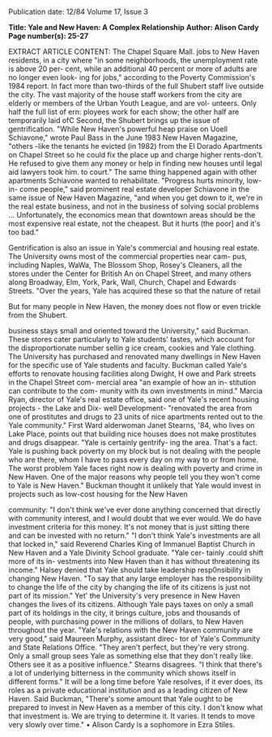 Publication date: 12/84
Volume 17, Issue 3

**Title: Yale and New Haven: A Complex Relationship**
**Author: Alison Cardy**
**Page number(s): 25-27**

EXTRACT ARTICLE CONTENT:
The Chapel Square Mall. 
jobs to New Haven residents, in a city 
where "in some neighborhoods, the 
unemployment rate is above 20 per-
cent, while an additional 40 percent or 
more of adults are no longer even look-
ing for jobs," according to the Poverty 
Commission's 1984 report. In fact 
more than two-thirds of the full 
Shubert staff live outside the city. The 
vast majority of the house staff workers 
from the city are elderly or members of 
the Urban Youth League, and are vol-
unteers. Only half the full list of ern: 
ployees work for each show; the other 
half are temporarily laid ofC 
Second, the Shubert brings up the 
issue of gentrification. "While New 
Haven's powerful heap praise on Uoell 
Schiavone," wrote Paul Bass in the 
June 1983 New Haven Magazine, "others 
-like the tenants he evicted (in 1982) 
from the El Dorado Apartments on 
Chapel Street so he could fix the place 
up and charge higher rents-don't. He 
refused to give them any money or 
help in finding new houses until legal 
aid lawyers took him. to court." The 
same thing happened again with other 
apartments Schiavone wanted to 
rehabilitate. 
"Progress hurts minority, low-in-
come people," said prominent real 
estate developer Schiavone in the 
same issue of New Haven Magazine, 
"and when you get down to it, we're in 
the real estate business, and not in the 
business of solving social problems ... 
Unfortunately, the economics mean 
that downtown areas should be the 
most expensive real estate, not the 
cheapest. But it hurts (the poor] and 
it's too bad." 

Gentrification is also an issue in 
Yale's commercial and housing real 
estate. The University owns most of 
the commercial properties near cam-
pus, including Naples, WaWa, The 
Blossom Shop, Rosey's Cleaners, all 
the stores under the Center for British 
An on Chapel Street, and many others 
along Broadway, Elm, York, Park, 
Wall, Church, Chapel and Edwards 
Streets. 
"Over the years, Yale has acquired 
these so that the nature of retail


But for many people 
in New Haven, the 
money does not flow 
or even trickle from 
the Shubert.

business stays small 
and oriented 
toward the University," said Buckman. 
These stores cater particularly to Yale 
students' tastes, which account for the 
disproportionate number sellin g ice 
cream, cookies and Yale clothing. 
The University has purchased and 
renovated many dwellings in New 
Haven for the specific use of Yale 
students and faculty. Buckman called 
Yale's efforts to renovate housing 
facilities along Dwight, H owe and 
Park streets in the Chapel Street com-
mercial area "an example of how an in-
stitution can contribute to the com-
munity with its own investments in 
mind." 
Marcia Ryan, director of Yale's real 
estate office, said one of Yale's recent 
housing projects - the Lake and Dix-
well Development- "renovated 
the 
area from one of prostitutes and drugs 
to 23 units of nice apartments rented 
out to the Yale community." 
First Ward alderwoman Janet 
Stearns, '84, who lives on Lake Place, 
points out that building nice houses 
does not make prostitutes and drugs 
disappear. "Yale is certainly gentrify-
ing the area. That's a fact. Yale is 
pushing back poverty on my block but 
is not dealing with the people who are 
there, whom I have to pass every day 
on my way to or from home. The 
worst problem Yale faces right now is 
dealing with poverty and crime in New 
Haven. One of the major reasons why 
people tell you they won't come to Yale 
is New Haven." 
Buckman thought it unlikely that 
Yale would invest in projects such as 
low-cost housing for the New Haven


community: "I don't think we've ever 
done anything concerned that directly 
with community interest, and I would 
doubt that we ever would. We do have 
investment criteria for this money. It's 
not money that is just sitting there and 
can be invested with no return." 
"I don't think Yale's investments are 
all that locked in," said Reverend 
Charles King of Immanuel Baptist 
Church in New Haven and a Yale 
Divinity School graduate. "Yale cer-
tainly .could shift more of its in-
vestments into New Haven than it has 
without threatening its income." 
Halsey denied that Yale should take 
leadership resp0nsibility in changing 
New Haven. "To say that any large 
employer has the responsibility to 
change the life of the city by changing 
the life of its citizens is just not part of 
its mission." Yet' the University's very 
presence in New Haven changes the 
lives of its citizens. Although Yale pays 
taxes on only a small part of its 
holdings in the city, it brings culture, 
jobs and thousands of people, with 
purchasing power in the millions of 
dollars, to New Haven throughout the 
year. 
"Yale's 
relations with the New 
Haven community are very good," 
said Maureen Murphy, assistant direc-
tor of Yale's Community and State 
Relations Office. "They aren't perfect, 
but they're very strong. Only a small 
group sees Yale as something else that 
they don't really like. Others see it as a 
positive influence." 
Stearns disagrees. "I think that 
there's a lot of underlying bitterness in 
the community which shows itself in 
different forms." 
It will be a long time before Yale 
resolves, if it ever does, its roles as a 
private educational institution and as a 
leading citizen of New Haven. Said 
Buckman, "There's some amount that 
Yale ought to be prepared to invest in 
New Haven as a member of this city. I 
don't know what that investment is. 
We are trying to determine it. It 
varies. It tends to move very slowly 
over time." 
• 
Alison Cardy is a sophomore in Ezra Stiles.